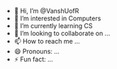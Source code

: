 - 👋 Hi, I’m @VanshUofR
- 👀 I’m interested in Computers
- 🌱 I’m currently learning CS
- 💞️ I’m looking to collaborate on ...
- 📫 How to reach me ...
- 😄 Pronouns: ...
- ⚡ Fun fact: ...

<!---
VanshUofR/VanshUofR is a ✨ special ✨ repository because its `README.md` (this file) appears on your GitHub profile.
You can click the Preview link to take a look at your changes.
--->
